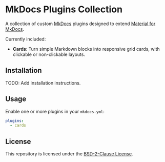 # MkDocs Plugins Collection

A collection of custom [MkDocs](https://www.mkdocs.org/) plugins designed to extend [Material for MkDocs](https://squidfunk.github.io/mkdocs-material/).

Currently included:

- **Cards**: Turn simple Markdown blocks into responsive grid cards, with clickable or non-clickable layouts.

## Installation

TODO: Add installation instructions.

## Usage

Enable one or more plugins in your `mkdocs.yml`:

```yaml
plugins:
  - cards
```

## License

This repository is licensed under the [BSD-2-Clause License](LICENSE).